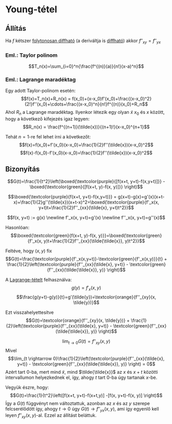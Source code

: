 # Young-tétel

## Állítás

Ha $f$ kétszer [folytonosan diffható](folytonos-diffhatosag.md) (a deriváltja is [diffható](totalis-diffhatosag.md)) akkor $f''_{xy}=f''_{yx}$

### Eml.: Taylor polinom
$$T_n(x)=\sum_{i=0}^n{\frac{f^{(n)}(a)}{n!}(x-a)^n}$$

### Eml.: Lagrange maradéktag
Egy adott Taylor-polinom esetén:
$$f(x)=T_n(x)+R_n(x) = f(x_0)+(x-x_0)f'(x_0)+\frac{(x-x_0)^2}{2!}f''(x_0)+\cdots+\frac{(x-x_0)^n}{n!}f^{(n)}(x_0)+R_n$$
Ahol $R_n$ a Lagrange maradéktag. Ilyenkor létezik egy olyan $\tilde{x}$ $x_0$ és $x$ között, hogy a következő kifejezés igaz legyen:
$$R_n(x) = \frac{f^{(n+1)}(\tilde{x})}{(n+1)!}(x-x_0)^{n+1}$$

Tehát $n=1$-re fel lehet írni a következőt:
$$f(x)=f(x_0)+f'(x_0)(x-x_0)+\frac{1}{2}f''(\tilde{x})(x-x_0)^2$$
$$f(x)-f(x_0)-f'(x_0)(x-x_0)=\frac{1}{2}f''(\tilde{x})(x-x_0)^2$$

## Bizonyítás

$$G(t)=\frac{1}{t^2}\left(\boxed{\textcolor{purple}{[f(x+t, y+t)-f(x,y+t)]}} - \boxed{\textcolor{green}{[f(x+t, y)-f(x, y)]}} \right)$$

$$\boxed{\textcolor{purple}{f(x+t, y+t)-f(x,y+t)}} = g(x+t)-g(x)=g'(x)(x+t-x)+\frac{1}{2}g''(\tilde{x})(x+t-x)^2=\boxed{\textcolor{purple}{f'_x(x, y+t)t+\frac{1}{2}f''_{xx}(\tilde{x}, y+t)t^2}}$$

$$f(x, y+t) := g(x) \newline
f'_x(x, y+t)=g'(x) \newline
f''_x(x, y+t)=g''(x)$$

Hasonlóan:
$$\boxed{\textcolor{green}{f(x+t, y)-f(x, y)}}=\boxed{\textcolor{green}{f'_x(x, y)t+\frac{1}{2}f''_{xx}(\tilde{\tilde{x}}, y)t^2}}$$

Feltéve, hogy $(x, y)$ fix
$$G(t)=\frac{\textcolor{purple}{f'_x(x,y+t)}-\textcolor{green}{f'_x(x,y)}}{t} + \frac{1}{2}\left(\textcolor{purple}{f''_{xx}(\tilde{x}, y+t)} - \textcolor{green}{f''_{xx}(\tilde{\tilde{x}}, y)} \right)$$

A [Lagrange-tételt](../analizis/lagrange-tetel.md) felhasználva:
$$g(y)=f'_x(x, y)$$
$$\frac{g(y+t)-g(y)}{t}=g'(\tilde{y})=\textcolor{orange}{f''_{xy}(x, \tilde{y})}$$


Ezt visszahelyettesítve
$$G(t)=\textcolor{orange}{f''_{xy}(x, \tilde{y})} + \frac{1}{2}\left(\textcolor{purple}{f''_{xx}(\tilde{x}, y+t)} - \textcolor{green}{f''_{xx}(\tilde{\tilde{x}}, y)} \right)$$

$$\lim_{t \rightarrow 0}G(t) = f''_{xy}(x, y)$$
Mivel 
$$\lim_{t \rightarrow 0}\frac{1}{2}\left(\textcolor{purple}{f''_{xx}(\tilde{x}, y+t)} - \textcolor{green}{f''_{xx}(\tilde{\tilde{x}}, y)} \right) = 0$$
Azért tart $0$-ba, mert mind $\tilde{x}$, mind $\tilde{\tilde{x}}$ az $x$ és $x+t$ közötti intervallumon helyezkednek el, így, ahogy $t$ tart $0$-ba úgy tartanak $x$-be.



Vegyük észre, hogy:
$$G(t)=\frac{1}{t^2}\left([f(x+t, y+t)-f(x+t,y)] -[f(x, y+t)-f(x, y)] \right)$$
Így a $G(t)$ függvényt nem változtattuk, azonban az $x$ és az $y$ szerepe felcserélődött így, ahogy $t \rightarrow 0$ úgy $G(t) \rightarrow f''_{yx}(x, y)$, ami így egyenlő kell leyen $f''_{xy}(x, y)$-al. Ezzel az állítást beláttuk.